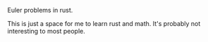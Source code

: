 Euler problems in rust.

This is just a space for me to learn rust and math.
It's probably not interesting to most people.
